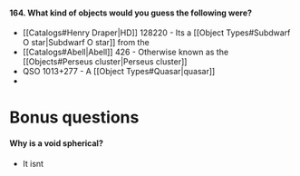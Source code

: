 #### 164. What kind of objects would you guess the following were?
- [[Catalogs#Henry Draper|HD]] 128220 - Its a [[Object Types#Subdwarf O star|Subdwarf O star]] from the 
- [[Catalogs#Abell|Abell]] 426 - Otherwise known as the [[Objects#Perseus cluster|Perseus cluster]] 
- QSO 1013+277 - A [[Object Types#Quasar|quasar]]
- 


# Bonus questions
#### Why is a void spherical?
- It isnt